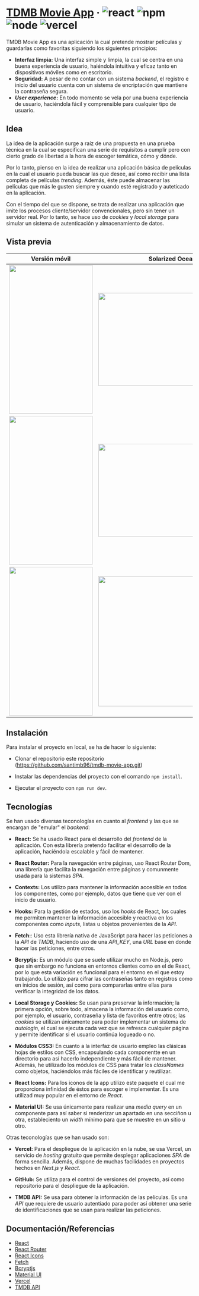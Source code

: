 # [TDMB Movie App](https://tmdb-movie-app-santimb96.vercel.app) &middot; ![react](https://img.shields.io/badge/react-v18.2.0-informational) ![npm](https://img.shields.io/badge/npm-v9.0.5-informational) ![node](https://img.shields.io/badge/node-v16.17.0-informational) ![vercel](https://img.shields.io/badge/vercel-deployed-success)

TMDB Movie App es una aplicación la cual pretende mostrar películas y guardarlas como favoritas siguiendo los siguientes principios:

- **Interfaz limpia:** Una interfaz simple y limpia, la cual se centra en una buena experiencia de usuario, haiéndola intuitiva y eficaz tanto en dispositivos móviles como en escritorio.
- **Seguridad:** A pesar de no contar con un sistema _backend_, el registro e inicio del usuario cuenta con un sistema de encriptación que mantiene la contraseña segura.
- **_User experience_:** En todo momento se vela por una buena experiencia de usuario, haciéndola fácil y comprensible para cualquier tipo de usuario.

## Idea

La idea de la aplicación surge a raíz de una propuesta en una prueba técnica en la cual se especifican una serie de requisitos a cumplir pero con cierto grado de libertad a la hora de escoger temática, cómo y dónde.

Por lo tanto, pienso en la idea de realizar una aplicación básica de películas en la cual el usuario pueda buscar las que desee, así como recibir una lista completa de películas _trending_. Además, éste puede almacenar las películas que más le gusten siempre y cuando esté registrado y auteticado en la aplicación.

Con el tiempo del que se dispone, se trata de realizar una aplicación que imite los procesos cliente/servidor convencionales, pero sin tener un servidor real. Por lo tanto, se hace uso de _cookies_ y _local storage_ para simular un sistema de autenticación y almacenamiento de datos.

## Vista previa

|                             Versión móvil                              |                            Solarized Ocean                             |
| :--------------------------------------------------------------------: | :--------------------------------------------------------------------: |
| <img src="https://i.imgur.com/SCdQI5f.png" width="225" height="400" /> | <img src="https://i.imgur.com/dn6yDwn.png" width="400" height="250" /> |
| <img src="https://i.imgur.com/OBsW5rR.png" width="225" height="400" /> | <img src="https://i.imgur.com/TvsRJBU.png" width="400" height="250" /> |
| <img src="https://i.imgur.com/IVTbHat.png" width="225" height="400" /> | <img src="https://i.imgur.com/ozB5oLU.png" width="400" height="350" /> |

## Instalación

Para instalar el proyecto en local, se ha de hacer lo siguiente:

- Clonar el repositorio este repositorio (https://github.com/santimb96/tmdb-movie-app.git)

- Instalar las dependencias del proyecto con el comando `npm install`.
- Ejecutar el proyecto con `npm run dev`.

## Tecnologías

Se han usado diversas teconologías en cuanto al _frontend_ y las que se encargan de "emular" el _backend_:

- **React:** Se ha usado React para el desarrollo del _frontend_ de la aplicación. Con esta librería pretendo facilitar el desarrollo de la aplicación, haciéndola escalable y fácil de mantener.
- **React Router:** Para la navegación entre páginas, uso React Router Dom, una librería que facilita la navegación entre páginas y comunmente usada para la sistemas _SPA_.

- **Contexts:** Los utilizo para mantener la información accesible en todos los componentes, como por ejemplo, datos que tiene que ver con el inicio de usuario.
- **Hooks:** Para la gestión de estados, uso los _hooks_ de React, los cuales me permiten mantener la información accesible y reactiva en los componentes como _inputs_, listas u objetos provenientes de la _API_.
- **Fetch:**: Uso esta librería nativa de JavaScript para hacer las peticiones a la _API_ de _TMDB_, haciendo uso de una _API_KEY_, una _URL_ base en donde hacer las peticiones, entre otros.
- **Bcryptjs:** Es un módulo que se suele utilizar mucho en Node.js, pero que sin embargo no funciona en entornos clientes como en el de React, por lo que esta variación es funcional para el entorno en el que estoy trabajando. Lo utilizo para cifrar las contraseñas tanto en registros como en inicios de sesión, así como para compararlas entre ellas para verificar la integridad de los datos.
- **Local Storage y Cookies:** Se usan para preservar la información; la primera opción, sobre todo, almacena la información del usuario como, por ejemplo, el usuario, contraseña y lista de favoritos entre otros; las _cookies_ se utilizan únicamente para poder implementar un sistema de _autologin_, el cual se ejecuta cada vez que se refresca cualquier página y permite identificar si el usuario continúa logueado o no.
- **Módulos CSS3:** En cuanto a la interfaz de usuario empleo las clásicas hojas de estilos con CSS, encapsulando cada componentte en un directorio para así hacerlo independiente y más fácil de mantener. Además, he utilizado los módulos de CSS para tratar los _classNames_ como objetos, haciéndolos más fáciles de identificar y reutilizar.
- **React Icons:** Para los iconos de la app utilizo este paquete el cual me proporciona infinidad de éstos para escoger e implementar. Es una utilizad muy popular en el entorno de _React_.

- **Material UI:** Se usa únicamente para realizar una _media query_ en un componente para así saber si renderizar un apartado en una secciñon u otra, estableciento un _width_ mínimo para que se muestre en un sitio u otro.

Otras teconologías que se han usado son:

- **Vercel:** Para el despliegue de la aplicación en la nube, se usa Vercel, un servicio de _hosting_ gratuito que permite desplegar aplicaciones _SPA_ de forma sencilla. Además, dispone de muchas facilidades en proyectos hechos en _Next.js_ y _React_.

- **GitHub:** Se utiliza para el control de versiones del proyecto, así como repositorio para el despliegue de la aplicación.

- **TMDB API:** Se usa para obtener la información de las películas. Es una _API_ que requiere de usuario autentiado para poder así obtener una serie de identificaciones que se usan para realizar las peticiones.

## Documentación/Referencias

- [React](https://es.reactjs.org/)
- [React Router](https://reactrouter.com/)
- [React Icons](https://react-icons.github.io/react-icons/)
- [Fetch](https://developer.mozilla.org/es/docs/Web/API/Fetch_API)
- [Bcryptjs](https://www.npmjs.com/package/bcryptjs)
- [Material UI](https://material-ui.com/)
- [Vercel](https://vercel.com/)
- [TMDB API](https://developers.themoviedb.org/3/getting-started/introduction)
